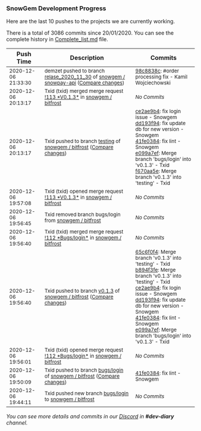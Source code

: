 
### SnowGem Development Progress

Here are the last 10 pushes to the projects we are currently working.

There is a total of 3086 commits since 20/01/2020. You can see the complete history in
 [Complete_list.md](Complete_list.md) file.

| Push Time | Description | Commits |
| --- | --- | --- |
| <sub>2020-12-06 21:33:30</sub> | <sub>demzet pushed to branch [relase\_2020\_11\_30](https://gitlab.com/snowgem/snowpay-api/commits/relase_2020_11_30) of [snowgem / snowpay\-api](https://gitlab.com/snowgem/snowpay-api) ([Compare changes](https://gitlab.com/snowgem/snowpay-api/compare/744d0519e97f47c5ab3b7b89e3b2300c664e7e65...98c8838c7fedd39443088eeacf1006f90d25fe42))</sub> | <sub>[98c8838c](https://gitlab.com/snowgem/snowpay-api/-/commit/98c8838c7fedd39443088eeacf1006f90d25fe42): #order processing fix - Kamil Wojciechowski</sub> |
| <sub>2020-12-06 20:13:17</sub> | <sub>Txid (txid) merged merge request [\!113 \*V0\.1\.3\*](https://gitlab.com/snowgem/bitfrost/-/merge_requests/113) in [snowgem / bitfrost](https://gitlab.com/snowgem/bitfrost)</sub> | <sub>_No Commits_</sub> |
| <sub>2020-12-06 20:13:17</sub> | <sub>Txid pushed to branch [testing](https://gitlab.com/snowgem/bitfrost/commits/testing) of [snowgem / bitfrost](https://gitlab.com/snowgem/bitfrost) ([Compare changes](https://gitlab.com/snowgem/bitfrost/compare/641a479905c50ae84ace64ebf8eb3ab1ad9e8bdc...f670aa5eb361245beba494015ebb573f31cca598))</sub> | <sub>[ce2ae9b4](https://gitlab.com/snowgem/bitfrost/-/commit/ce2ae9b4ea4b9667c50551077195541031f40031): fix login issue - Snowgem<br>[dd193f94](https://gitlab.com/snowgem/bitfrost/-/commit/dd193f94d301991d3b93c4e56f5c84ed814b0d71): fix update db for new version - Snowgem<br>[41fe0384](https://gitlab.com/snowgem/bitfrost/-/commit/41fe0384f09405fe10cb4f087f201f4789c132a4): fix lint - Snowgem<br>[e099a7ef](https://gitlab.com/snowgem/bitfrost/-/commit/e099a7ef4fac4ed76164829ab4d23251d17cf468): Merge branch 'bugs/login' into 'v0.1.3' - Txid<br>[f670aa5e](https://gitlab.com/snowgem/bitfrost/-/commit/f670aa5eb361245beba494015ebb573f31cca598): Merge branch 'v0.1.3' into 'testing' - Txid</sub> |
| <sub>2020-12-06 19:57:08</sub> | <sub>Txid (txid) opened merge request [\!113 \*V0\.1\.3\*](https://gitlab.com/snowgem/bitfrost/-/merge_requests/113) in [snowgem / bitfrost](https://gitlab.com/snowgem/bitfrost)</sub> | <sub>_No Commits_</sub> |
| <sub>2020-12-06 19:56:45</sub> | <sub>Txid removed branch bugs/login from [snowgem / bitfrost](https://gitlab.com/snowgem/bitfrost)</sub> | <sub>_No Commits_</sub> |
| <sub>2020-12-06 19:56:40</sub> | <sub>Txid (txid) merged merge request [\!112 \*Bugs/login\*](https://gitlab.com/snowgem/bitfrost/-/merge_requests/112) in [snowgem / bitfrost](https://gitlab.com/snowgem/bitfrost)</sub> | <sub>_No Commits_</sub> |
| <sub>2020-12-06 19:56:40</sub> | <sub>Txid pushed to branch [v0\.1\.3](https://gitlab.com/snowgem/bitfrost/commits/v0.1.3) of [snowgem / bitfrost](https://gitlab.com/snowgem/bitfrost) ([Compare changes](https://gitlab.com/snowgem/bitfrost/compare/9308b8467d9b0683b49ee36a632861ab694e06b8...e099a7ef4fac4ed76164829ab4d23251d17cf468))</sub> | <sub>[65c6f0f4](https://gitlab.com/snowgem/bitfrost/-/commit/65c6f0f498a6dee7175c11b896a0c209c3cfd244): Merge branch 'v0.1.3' into 'testing' - Txid<br>[b894f3fe](https://gitlab.com/snowgem/bitfrost/-/commit/b894f3fe4b5334edad64ff1193fef075b047ae15): Merge branch 'v0.1.3' into 'testing' - Txid<br>[ce2ae9b4](https://gitlab.com/snowgem/bitfrost/-/commit/ce2ae9b4ea4b9667c50551077195541031f40031): fix login issue - Snowgem<br>[dd193f94](https://gitlab.com/snowgem/bitfrost/-/commit/dd193f94d301991d3b93c4e56f5c84ed814b0d71): fix update db for new version - Snowgem<br>[41fe0384](https://gitlab.com/snowgem/bitfrost/-/commit/41fe0384f09405fe10cb4f087f201f4789c132a4): fix lint - Snowgem<br>[e099a7ef](https://gitlab.com/snowgem/bitfrost/-/commit/e099a7ef4fac4ed76164829ab4d23251d17cf468): Merge branch 'bugs/login' into 'v0.1.3' - Txid</sub> |
| <sub>2020-12-06 19:56:01</sub> | <sub>Txid (txid) opened merge request [\!112 \*Bugs/login\*](https://gitlab.com/snowgem/bitfrost/-/merge_requests/112) in [snowgem / bitfrost](https://gitlab.com/snowgem/bitfrost)</sub> | <sub>_No Commits_</sub> |
| <sub>2020-12-06 19:50:09</sub> | <sub>Txid pushed to branch [bugs/login](https://gitlab.com/snowgem/bitfrost/commits/bugs/login) of [snowgem / bitfrost](https://gitlab.com/snowgem/bitfrost) ([Compare changes](https://gitlab.com/snowgem/bitfrost/compare/dd193f94d301991d3b93c4e56f5c84ed814b0d71...41fe0384f09405fe10cb4f087f201f4789c132a4))</sub> | <sub>[41fe0384](https://gitlab.com/snowgem/bitfrost/-/commit/41fe0384f09405fe10cb4f087f201f4789c132a4): fix lint - Snowgem</sub> |
| <sub>2020-12-06 19:44:11</sub> | <sub>Txid pushed new branch [bugs/login](https://gitlab.com/snowgem/bitfrost/commits/bugs/login) to [snowgem / bitfrost](https://gitlab.com/snowgem/bitfrost)</sub> | <sub>_No Commits_</sub> |

_You can see more details and commits in our [Discord](https://discord.gg/zumGnbg) in **#dev-diary** channel._
